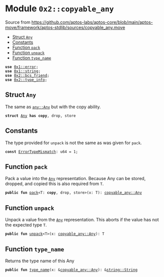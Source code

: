
<a name="0x2_copyable_any"></a>

# Module `0x2::copyable_any`

Source from https://github.com/aptos-labs/aptos-core/blob/main/aptos-move/framework/aptos-stdlib/sources/copyable_any.move


-  [Struct `Any`](#0x2_copyable_any_Any)
-  [Constants](#@Constants_0)
-  [Function `pack`](#0x2_copyable_any_pack)
-  [Function `unpack`](#0x2_copyable_any_unpack)
-  [Function `type_name`](#0x2_copyable_any_type_name)


<pre><code><b>use</b> <a href="">0x1::error</a>;
<b>use</b> <a href="">0x1::string</a>;
<b>use</b> <a href="bcs_friend.md#0x2_bcs_friend">0x2::bcs_friend</a>;
<b>use</b> <a href="type_info.md#0x2_type_info">0x2::type_info</a>;
</code></pre>



<a name="0x2_copyable_any_Any"></a>

## Struct `Any`

The same as <code><a href="any.md#0x2_any_Any">any::Any</a></code> but with the copy ability.


<pre><code><b>struct</b> <a href="copyable_any.md#0x2_copyable_any_Any">Any</a> <b>has</b> <b>copy</b>, drop, store
</code></pre>



<a name="@Constants_0"></a>

## Constants


<a name="0x2_copyable_any_ErrorTypeMismatch"></a>

The type provided for <code>unpack</code> is not the same as was given for <code>pack</code>.


<pre><code><b>const</b> <a href="copyable_any.md#0x2_copyable_any_ErrorTypeMismatch">ErrorTypeMismatch</a>: u64 = 1;
</code></pre>



<a name="0x2_copyable_any_pack"></a>

## Function `pack`

Pack a value into the <code><a href="copyable_any.md#0x2_copyable_any_Any">Any</a></code> representation. Because Any can be stored, dropped, and copied this is
also required from <code>T</code>.


<pre><code><b>public</b> <b>fun</b> <a href="copyable_any.md#0x2_copyable_any_pack">pack</a>&lt;T: <b>copy</b>, drop, store&gt;(x: T): <a href="copyable_any.md#0x2_copyable_any_Any">copyable_any::Any</a>
</code></pre>



<a name="0x2_copyable_any_unpack"></a>

## Function `unpack`

Unpack a value from the <code><a href="copyable_any.md#0x2_copyable_any_Any">Any</a></code> representation. This aborts if the value has not the expected type <code>T</code>.


<pre><code><b>public</b> <b>fun</b> <a href="copyable_any.md#0x2_copyable_any_unpack">unpack</a>&lt;T&gt;(x: <a href="copyable_any.md#0x2_copyable_any_Any">copyable_any::Any</a>): T
</code></pre>



<a name="0x2_copyable_any_type_name"></a>

## Function `type_name`

Returns the type name of this Any


<pre><code><b>public</b> <b>fun</b> <a href="">type_name</a>(x: &<a href="copyable_any.md#0x2_copyable_any_Any">copyable_any::Any</a>): &<a href="_String">string::String</a>
</code></pre>
